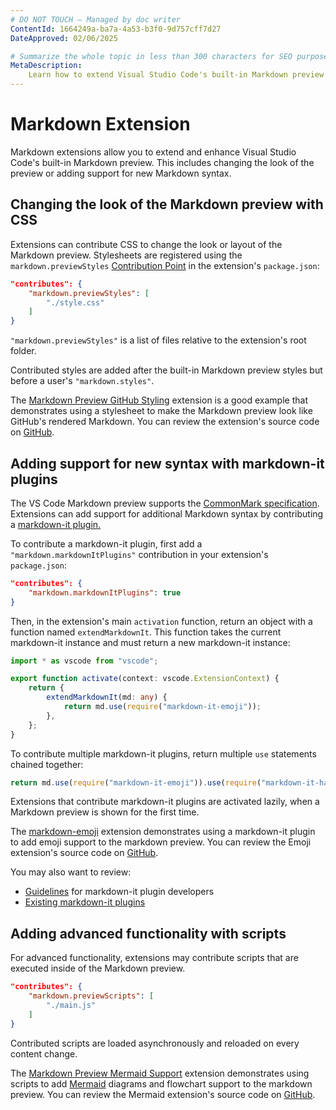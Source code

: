 ```yaml
---
# DO NOT TOUCH — Managed by doc writer
ContentId: 1664249a-ba7a-4a53-b3f0-9d757cff7d27
DateApproved: 02/06/2025

# Summarize the whole topic in less than 300 characters for SEO purpose
MetaDescription:
    Learn how to extend Visual Studio Code's built-in Markdown preview.
---
```


# Markdown Extension

Markdown extensions allow you to extend and enhance Visual Studio Code's
built-in Markdown preview. This includes changing the look of the preview or
adding support for new Markdown syntax.

## Changing the look of the Markdown preview with CSS

Extensions can contribute CSS to change the look or layout of the Markdown
preview. Stylesheets are registered using the `markdown.previewStyles`
[Contribution Point](/api/references/contribution-points) in the extension's
`package.json`:

```json
"contributes": {
    "markdown.previewStyles": [
        "./style.css"
    ]
}
```

`"markdown.previewStyles"` is a list of files relative to the extension's root
folder.

Contributed styles are added after the built-in Markdown preview styles but
before a user's `"markdown.styles"`.

The
[Markdown Preview GitHub Styling](HTTPS://marketplace.visualstudio.com/items?itemName=bierner.markdown-preview-github-styles)
extension is a good example that demonstrates using a stylesheet to make the
Markdown preview look like GitHub's rendered Markdown. You can review the
extension's source code on
[GitHub](HTTPS://github.com/mjbvz/vscode-github-markdown-preview-style).

## Adding support for new syntax with markdown-it plugins

The VS Code Markdown preview supports the
[CommonMark specification](HTTPS://spec.commonmark.org). Extensions can add
support for additional Markdown syntax by contributing a
[markdown-it plugin.](HTTPS://github.com/markdown-it/markdown-it#syntax-extensions)

To contribute a markdown-it plugin, first add a `"markdown.markdownItPlugins"`
contribution in your extension's `package.json`:

```json
"contributes": {
    "markdown.markdownItPlugins": true
}
```

Then, in the extension's main `activation` function, return an object with a
function named `extendMarkdownIt`. This function takes the current markdown-it
instance and must return a new markdown-it instance:

```ts
import * as vscode from "vscode";

export function activate(context: vscode.ExtensionContext) {
	return {
		extendMarkdownIt(md: any) {
			return md.use(require("markdown-it-emoji"));
		},
	};
}
```

To contribute multiple markdown-it plugins, return multiple `use` statements
chained together:

```ts
return md.use(require("markdown-it-emoji")).use(require("markdown-it-hashtag"));
```

Extensions that contribute markdown-it plugins are activated lazily, when a
Markdown preview is shown for the first time.

The
[markdown-emoji](HTTPS://marketplace.visualstudio.com/items?itemName=bierner.markdown-emoji)
extension demonstrates using a markdown-it plugin to add emoji support to the
markdown preview. You can review the Emoji extension's source code on
[GitHub](HTTPS://github.com/mjbvz/vscode-markdown-emoji).

You may also want to review:

- [Guidelines](HTTPS://github.com/markdown-it/markdown-it/blob/master/docs/development.md)
  for markdown-it plugin developers
- [Existing markdown-it plugins](HTTPS://www.npmjs.com/browse/keyword/markdown-it-plugin)

## Adding advanced functionality with scripts

For advanced functionality, extensions may contribute scripts that are executed
inside of the Markdown preview.

```json
"contributes": {
    "markdown.previewScripts": [
        "./main.js"
    ]
}
```

Contributed scripts are loaded asynchronously and reloaded on every content
change.

The
[Markdown Preview Mermaid Support](HTTPS://marketplace.visualstudio.com/items?itemName=bierner.markdown-mermaid)
extension demonstrates using scripts to add [Mermaid](HTTPS://mermaid.js.org)
diagrams and flowchart support to the markdown preview. You can review the
Mermaid extension's source code on
[GitHub](HTTPS://github.com/mjbvz/vscode-markdown-mermaid).
